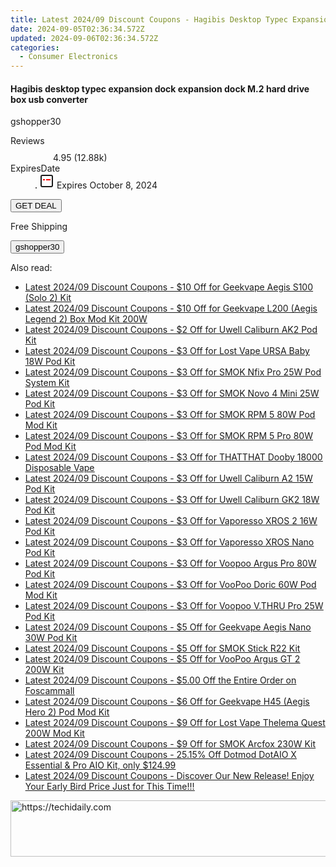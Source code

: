 ```yaml
---
title: Latest 2024/09 Discount Coupons - Hagibis Desktop Typec Expansion Dock Expansion Dock M.2 Hard Drive Box Usb Converter
date: 2024-09-05T02:36:34.572Z
updated: 2024-09-06T02:36:34.572Z
categories:
  - Consumer Electronics
---
```



<div class="max-w-4xl mx-auto grid grid-cols-1 lg:max-w-5xl lg:gap-x-20 lg:grid-cols-2">
  <div class="relative p-3 col-start-1 row-start-1 flex flex-col-reverse rounded-lg bg-gradient-to-t from-black/75 via-black/0 sm:bg-none sm:row-start-2 sm:p-0 lg:row-start-1">
    <h4 class="mt-1 text-lg font-semibold text-white sm:text-slate-900 md:text-2xl dark:sm:text-white">Hagibis desktop typec expansion dock expansion dock M.2 hard drive box usb converter</h4>
    <p class="text-sm leading-4 font-medium text-white sm:text-slate-500 dark:sm:text-slate-400">gshopper30</p>
  </div>
  
  <div class="col-start-1 col-end-3 row-start-1 grid gap-4 sm:mb-6 sm:grid-cols-4 lg:col-start-2 lg:row-span-6 lg:row-end-6 lg:mb-0 lg:gap-6">
    
  </div>
  <dl class="row-start-2 mt-4 flex items-center text-xs font-medium sm:row-start-3 sm:mt-1 md:mt-2.5 lg:row-start-2">
    <dt class="sr-only">Reviews</dt>
    <dd class="flex items-center text-indigo-600 dark:text-indigo-400">
      <svg width="24" height="24" fill="none" aria-hidden="true" class="mr-1 stroke-current dark:stroke-indigo-500">
        <path d="m12 5 2 5h5l-4 4 2.103 5L12 16l-5.103 3L9 14l-4-4h5l2-5Z" stroke-width="2" stroke-linecap="round" stroke-linejoin="round" />
      </svg>
      <span>4.95 <span class="font-normal text-slate-400">(12.88k)</span></span>
    </dd>
    <dt class="sr-only">ExpiresDate</dt>
    <dd class="flex items-center">
      <svg width="2" height="2" aria-hidden="true" fill="currentColor" class="mx-3 text-slate-300">
        <circle cx="1" cy="1" r="1" />
      </svg>
      <svg width="24" height="24" viewBox="0 0 24 24" fill="none" stroke="currentColor" stroke-width="2">
        <rect x="3" y="3" width="18" height="18" rx="2" fill="#fff" />
        <path d="M6 10L18 10" stroke="red" stroke-width="2" fill="none" />
        <path d="M10 6L10 18" stroke="#fff" stroke-width="2" fill="none" />
      </svg>
      Expires October 8, 2024    </dd>
  </dl>
  <div class="col-start-1 row-start-3 mt-4 self-center sm:col-start-2 sm:row-span-2 sm:row-start-2 sm:mt-0 lg:col-start-1 lg:row-start-3 lg:row-end-4 lg:mt-6">
    <button type="button" onClick="javascript:window.open(decodeURIComponent('https%3A%2F%2Fwww.shareasale.com%2Fu.cfm%3Fd%3D1117810%26m%3D97331%26u%3D4338022'), '_blank');void(0);" class="rounded-lg bg-red-600 px-3 py-2 text-sm font-medium leading-6 text-white">GET DEAL</button>
  </div>
  <p class="col-start-1 mt-4 text-sm leading-6 sm:col-span-2 lg:col-span-1 lg:row-start-4 lg:mt-6 dark:text-slate-400">
  Free Shipping 
    <div>
      <button type="button" onClick="javascript:window.open(decodeURIComponent('https%3A%2F%2Fwww.shareasale.com%2Fu.cfm%3Fd%3D1117810%26m%3D97331%26u%3D4338022'), '_blank');void(0);" class="bg-green-600 text-white text-sm leading-6 font-medium py-2 px-3 rounded-lg">gshopper30</button>
    </div>
  </p>
</div>
<span class="atpl-alsoreadstyle">Also read:</span>
<div><ul>
<li><a href="https://coupons.techidaily.com/coupon-1107748-share-59344-sale/"><u>Latest 2024/09 Discount Coupons - $10 Off for Geekvape Aegis S100 (Solo 2) Kit</u></a></li>
<li><a href="https://coupons.techidaily.com/coupon-1108187-share-59344-sale/"><u>Latest 2024/09 Discount Coupons - $10 Off for Geekvape L200 (Aegis Legend 2) Box Mod Kit 200W</u></a></li>
<li><a href="https://coupons.techidaily.com/coupon-1107746-share-59344-sale/"><u>Latest 2024/09 Discount Coupons - $2 Off for Uwell Caliburn AK2 Pod Kit</u></a></li>
<li><a href="https://coupons.techidaily.com/coupon-1107698-share-59344-sale/"><u>Latest 2024/09 Discount Coupons - $3 Off for Lost Vape URSA Baby 18W Pod Kit</u></a></li>
<li><a href="https://coupons.techidaily.com/coupon-1107705-share-59344-sale/"><u>Latest 2024/09 Discount Coupons - $3 Off for SMOK Nfix Pro 25W Pod System Kit</u></a></li>
<li><a href="https://coupons.techidaily.com/coupon-1107728-share-59344-sale/"><u>Latest 2024/09 Discount Coupons - $3 Off for SMOK Novo 4 Mini 25W Pod Kit</u></a></li>
<li><a href="https://coupons.techidaily.com/coupon-1107702-share-59344-sale/"><u>Latest 2024/09 Discount Coupons - $3 Off for SMOK RPM 5 80W Pod Mod Kit</u></a></li>
<li><a href="https://coupons.techidaily.com/coupon-1107700-share-59344-sale/"><u>Latest 2024/09 Discount Coupons - $3 Off for SMOK RPM 5 Pro 80W Pod Mod Kit</u></a></li>
<li><a href="https://coupons.techidaily.com/coupon-1107679-share-59344-sale/"><u>Latest 2024/09 Discount Coupons - $3 Off for THATTHAT Dooby 18000 Disposable Vape</u></a></li>
<li><a href="https://coupons.techidaily.com/coupon-1107750-share-59344-sale/"><u>Latest 2024/09 Discount Coupons - $3 Off for Uwell Caliburn A2 15W Pod Kit</u></a></li>
<li><a href="https://coupons.techidaily.com/coupon-1107699-share-59344-sale/"><u>Latest 2024/09 Discount Coupons - $3 Off for Uwell Caliburn GK2 18W Pod Kit</u></a></li>
<li><a href="https://coupons.techidaily.com/coupon-1107707-share-59344-sale/"><u>Latest 2024/09 Discount Coupons - $3 Off for Vaporesso XROS 2 16W Pod Kit</u></a></li>
<li><a href="https://coupons.techidaily.com/coupon-1107740-share-59344-sale/"><u>Latest 2024/09 Discount Coupons - $3 Off for Vaporesso XROS Nano Pod Kit</u></a></li>
<li><a href="https://coupons.techidaily.com/coupon-1107749-share-59344-sale/"><u>Latest 2024/09 Discount Coupons - $3 Off for Voopoo Argus Pro 80W Pod Kit</u></a></li>
<li><a href="https://coupons.techidaily.com/coupon-1107747-share-59344-sale/"><u>Latest 2024/09 Discount Coupons - $3 Off for VooPoo Doric 60W Pod Mod Kit</u></a></li>
<li><a href="https://coupons.techidaily.com/coupon-1108184-share-59344-sale/"><u>Latest 2024/09 Discount Coupons - $3 Off for Voopoo V.THRU Pro 25W Pod Kit</u></a></li>
<li><a href="https://coupons.techidaily.com/coupon-1108185-share-59344-sale/"><u>Latest 2024/09 Discount Coupons - $5 Off for Geekvape Aegis Nano 30W Pod Kit</u></a></li>
<li><a href="https://coupons.techidaily.com/coupon-1108186-share-59344-sale/"><u>Latest 2024/09 Discount Coupons - $5 Off for SMOK Stick R22 Kit</u></a></li>
<li><a href="https://coupons.techidaily.com/coupon-1107704-share-59344-sale/"><u>Latest 2024/09 Discount Coupons - $5 Off for VooPoo Argus GT 2 200W Kit</u></a></li>
<li><a href="https://coupons.techidaily.com/coupon-1107643-share-64118-sale/"><u>Latest 2024/09 Discount Coupons - $5.00 Off the Entire Order on Foscammall</u></a></li>
<li><a href="https://coupons.techidaily.com/coupon-1107745-share-59344-sale/"><u>Latest 2024/09 Discount Coupons - $6 Off for Geekvape H45 (Aegis Hero 2) Pod Mod Kit</u></a></li>
<li><a href="https://coupons.techidaily.com/coupon-1107751-share-59344-sale/"><u>Latest 2024/09 Discount Coupons - $9 Off for Lost Vape Thelema Quest 200W Mod Kit</u></a></li>
<li><a href="https://coupons.techidaily.com/coupon-1108188-share-59344-sale/"><u>Latest 2024/09 Discount Coupons - $9 Off for SMOK Arcfox 230W Kit</u></a></li>
<li><a href="https://coupons.techidaily.com/coupon-1107672-share-90958-sale/"><u>Latest 2024/09 Discount Coupons - 25.15% Off Dotmod DotAIO X Essential & Pro AIO Kit, only $124.99</u></a></li>
<li><a href="https://coupons.techidaily.com/coupon-1107744-share-127380-sale/"><u>Latest 2024/09 Discount Coupons - Discover Our New Release! Enjoy Your Early Bird Price Just for This Time!!!</u></a></li>
</ul></div>

<ins class="adsbygoogle"
      style="display:block"
      data-ad-client="ca-pub-7571918770474297"
      data-ad-slot="8358498916"
      data-ad-format="auto"
      data-full-width-responsive="true"></ins>
<!-- affiliate ads begin -->
<a href="https://appsumo.8odi.net/c/5597632/2105864/7443" target="_top" id="2105864">
  <img src="//a.impactradius-go.com/display-ad/7443-2105864" border="0" alt="https://techidaily.com" width="728" height="90"/>
</a>
<img height="0" width="0" src="https://appsumo.8odi.net/i/5597632/2105864/7443" style="position:absolute;visibility:hidden;" border="0" />
<!-- affiliate ads end -->